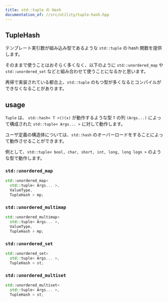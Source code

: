 ```yaml
---
title: std::tuple の Hash
documentation_of: //src/utility/tuple-hash.hpp
---
```


## TupleHash
テンプレート実引数が組み込み型であるような `std::tuple` の hash 関数を提供します。

そのままで使うことはおそらく多くなく、以下のように `std::unordered_map` や `std::unordered_set` などと組み合わせて使うことになるかと思います。

再帰で実装されている都合上、`std::tuple` のもつ型が多くなるとコンパイルができなくなることがあります。

## usage
`Tuple` は、 `std::hash< T >()(x)` が動作するような型 `T` の列 `(Args...)` によって構成された `std::tuple< Args... >` に対して動作します。

ユーザ定義の構造体については、`std::hash` のオーバーロードをすることによって動作させることができます。

例として、`std::tuple< bool, char, short, int, long, long logn >` のような型で動作します。

### `std::unordered_map`
```cpp
std::unordered_map<
  std::tuple< Args... >,
  ValueType,
  TupleHash > mp;
```

### `std::unordered_multimap`
```cpp
std::unordered_multimap<
  std::tuple< Args... >,
  ValueType,
  TupleHash > mp;
```

### `std::unordered_set`
```cpp
std::unordered_set<
  std::tuple< Args... >,
  TupleHash > st;
```

### `std::unordered_multiset`
```cpp
std::unordered_multiset<
  std::tuple< Args... >,
  TupleHash > st;
```
